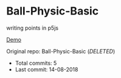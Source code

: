 # Ball-Physic-Basic

writing points in p5js

[Demo](https://hoangtran0410.github.io/p5js-playground/2018/ball-physic/)

Original repo: Ball-Physic-Basic (*DELETED*)
+ Total commits: 5
+ Last commit: 14-08-2018